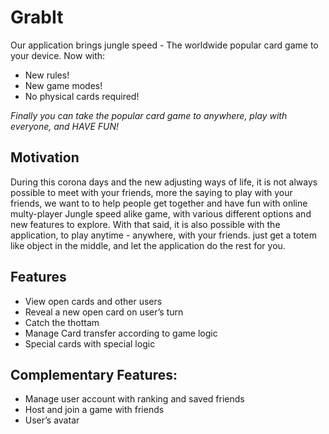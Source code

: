 
# GrabIt

Our application brings jungle speed - The worldwide popular card game to your device. 
Now with:
- New rules!
- New game modes!
- No physical cards required!

*Finally you can take the popular card game to anywhere, play with everyone, and HAVE FUN!*


## Motivation
During this corona days and the new adjusting ways of life, it is not always possible to meet with your friends, more the saying to play with your friends, we want to to help people get together and have fun with online multy-player Jungle speed alike game, with various different options and new features to explore. 
With that said, it is also possible with the application, to play anytime - anywhere, with your friends. just get a totem like object in the middle, and let the application do the rest for you.


## Features

- View open cards and other users
- Reveal a new open card on user’s turn
- Catch the thottam
- Manage Card transfer according to game logic
- Special cards with special logic

## Complementary Features:
- Manage user account with ranking and saved friends
- Host and join a game with friends
- User’s avatar

